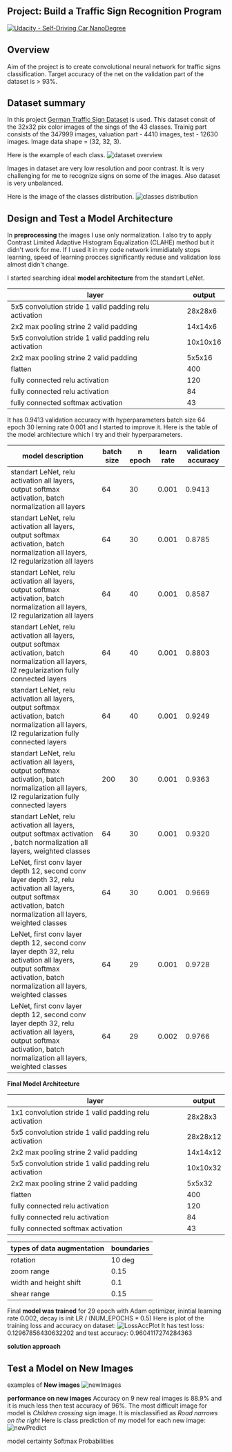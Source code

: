 ## Project: Build a Traffic Sign Recognition Program
[![Udacity - Self-Driving Car NanoDegree](https://s3.amazonaws.com/udacity-sdc/github/shield-carnd.svg)](http://www.udacity.com/drive)

Overview
---

Aim of the project is to create convolutional neural network for traffic signs classification. Target accuracy of the net on the validation part of the dataset is > 93%.


Dataset summary
---
In this project [German Traffic Sign Dataset](http://benchmark.ini.rub.de/?section=gtsrb&subsection=dataset) is used. This dataset consit of the 32x32 pix color images of the sings of the 43 classes. Trainig part consists of the 347999 images, valuation part - 4410 images, test - 12630 images. Image data shape = (32, 32, 3).

Here is the example of each class.
![dataset overview](./pictures/datasetExamplesImgs.png)

Images in dataset are very low resolution and poor contrast. It is very challenging for me to recognize signs on some of the images. Also dataset is very unbalanced.

Here is the image of the classes distribution.
![classes distribution](./pictures/classesDisturb.png)


Design and Test a Model Architecture
---

In **preprocessing** the images I use only normalization. I also try to apply Contrast Limited Adaptive Histogram Equalization (CLAHE) method but it didn't work for me. If I used it in my code network immidiately stops learning, speed of learning procces significantly reduse and validation loss almost didn't change.

I started searching ideal **model architecture** from the  standart LeNet. 

| layer | output |
|-------|--------|
| 5x5 convolution stride 1 valid padding relu activation| 28x28x6|
| 2x2 max pooling strine 2 valid padding | 14x14x6 |
| 5x5 convolution stride 1 valid padding relu activation| 10x10x16|
| 2x2 max pooling strine 2 valid padding | 5x5x16 |
| flatten | 400 |
| fully connected relu activation | 120 |
| fully connected relu activation | 84 |
| fully connected softmax activation | 43 |

It  has 0.9413 validation accuracy with hyperparameters batch size 64 epoch 30 lerning rate 0.001 and I started to improve it. 
Here is the table of the model architecture which I try and their hyperparameters.

|  model description | batch size | n epoch | learn rate | validation accuracy |
|--------------------|------------|---------|------------|---------------------|
|standart LeNet, relu activation all layers, output softmax activation, batch normalization all layers   | 64          | 30 | 0.001 | 0.9413 |
|standart LeNet, relu activation all layers, output softmax activation, batch normalization all layers, l2 regularization all layers | 64 | 30 | 0.001 | 0.8785 |
|standart LeNet, relu activation all layers, output softmax activation, batch normalization all layers, l2 regularization all layers | 64 | 40 | 0.001 | 0.8587 |
|standart LeNet, relu activation all layers, output softmax activation, batch normalization all layers, l2 regularization fully connected layers | 64 | 40 | 0.001 | 0.8803 |
|standart LeNet, relu activation all layers, output softmax activation, batch normalization all layers, l2 regularization fully connected layers | 64 | 40 | 0.001 | 0.9249 |
|standart LeNet, relu activation all layers, output softmax activation, batch normalization all layers, l2 regularization fully connected layers | 200 | 30 | 0.001 | 0.9363 |
|standart LeNet, relu activation all layers, output softmax activation , batch normalization all layers, weighted classes | 64 | 30 | 0.001 | 0.9320 |
|LeNet, first conv layer depth 12, second conv layer depth 32, relu activation all layers, output softmax activation, batch normalization all layers, weighted classes | 64 | 30 |0.001|0.9669|
|LeNet, first conv layer depth 12, second conv layer depth 32, relu activation all layers, output softmax activation, batch normalization all layers, weighted classes| 64 | 29 | 0.001 |0.9728|
|LeNet, first conv layer depth 12, second conv layer depth 32, relu activation all layers, output softmax activation, batch normalization all layers, weighted classes| 64 | 29 | 0.002 |0.9766|

 **Final Model Architecture**
 
| layer | output |
|-------|--------|
| 1x1 convolution stride 1 valid padding relu activation| 28x28x3|
| 5x5 convolution stride 1 valid padding relu activation| 28x28x12|
| 2x2 max pooling strine 2 valid padding | 14x14x12 |
| 5x5 convolution stride 1 valid padding relu activation| 10x10x32|
| 2x2 max pooling strine 2 valid padding | 5x5x32|
| flatten | 400 |
| fully connected relu activation | 120 |
| fully connected relu activation | 84 |
| fully connected softmax activation | 43 |

| types of data augmentation | boundaries |
|---|---|
| rotation | 10 deg|
| zoom range | 0.15|
| width and height shift | 0.1 |
| shear range | 0.15 |

Final **model was trained** for 29 epoch with Adam optimizer, inintial learning rate 0.002, decay is init LR / (NUM_EPOCHS * 0.5) 
Here is plot of the training loss and accuracy on dataset:
![LossAccPlot](./pictures/lenet_color_d12_d32_bs64_balansed_ne29_lr002_norm255.png)
It has test loss: 0.12967856430632202 and test accuracy: 0.9604117274284363

**solution approach**


Test a Model on New Images
---

examples of **New images**
![newImages](./pictures/NewImages.png)

**performance on new images**
Accuracy on 9 new real images is 88.9% and it is much less then test accuracy of 96%.
The most difficult image for model is *Children crossing* sign image. It is misclassified as *Road narrows on the right*
Here is class prediction of my model for each new image:
![newPredict](./pictures/NewImagesPrediction.png)


model certainty Softmax Probabilities


